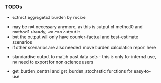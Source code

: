 ### TODOs

* extract aggregated burden by recipe 
 - may be not necessary anymore, as this is output of method0 and method1 already, we can output it
 - but the output will only have counter-factual and best-estimate scenarios
 - if other scenarios are also needed, move burden calculation report here

 
* standardise output to match past data sets - this is only for internal use, no need to export for non-science users

* get_burden_central and get_burden_stochastic functions for easy-to-use
